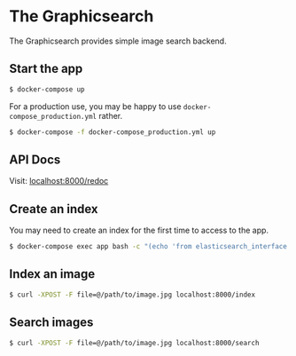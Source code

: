# The Graphicsearch

The Graphicsearch provides simple image search backend.

## Start the app

```bash
$ docker-compose up
```

For a production use, you may be happy to use `docker-compose_production.yml` rather.

```bash
$ docker-compose -f docker-compose_production.yml up
```

## API Docs

Visit: [localhost:8000/redoc](http://localhost:8000/redoc)

## Create an index

You may need to create an index for the first time to access to the app.

```bash
$ docker-compose exec app bash -c "(echo 'from elasticsearch_interface import ElasticsearchInterface'; echo \"ElasticsearchInterface('image_net_b0').create_index()\") | python"
```

## Index an image

```bash
$ curl -XPOST -F file=@/path/to/image.jpg localhost:8000/index
```

## Search images

```bash
$ curl -XPOST -F file=@/path/to/image.jpg localhost:8000/search
```
